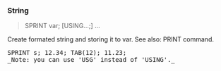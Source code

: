 ### String

> SPRINT var; [USING...;] ...

Create formated string and storing it to var. See also: PRINT command.


<pre>SPRINT s; 12.34; TAB(12); 11.23;
_Note: you can use 'USG' instead of 'USING'._

